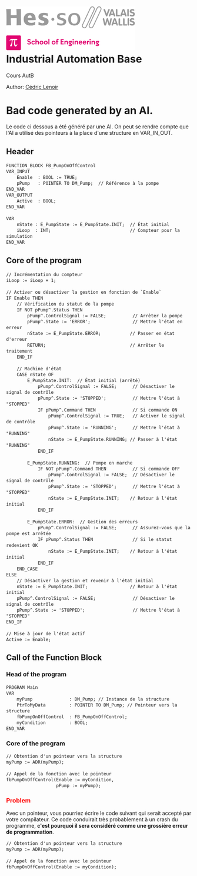 <h1 align="left">
  <br>
  <img src="./img/hei-en.png" alt="HEI-Vs Logo" width="350">
  <br>
  Industrial Automation Base
  <br>
</h1>

Cours AutB

Author: [Cédric Lenoir](mailto:cedric.lenoir@hevs.ch)

# Bad code generated by an AI.

Le code ci dessous a été généré par une AI. On peut se rendre compte que l'AI a utilisé des pointeurs à la place d'une structure en VAR_IN_OUT.

## Header
```ìecst
FUNCTION_BLOCK FB_PumpOnOffControl
VAR_INPUT
	Enable	: BOOL := TRUE;
    pPump   : POINTER TO DM_Pump;  // Référence à la pompe
END_VAR
VAR_OUTPUT
	Active	: BOOL;
END_VAR

VAR
    nState : E_PumpState := E_PumpState.INIT;  // État initial
    iLoop  : INT;                              // Compteur pour la simulation
END_VAR
```

## Core of the program
```iecst
// Incrémentation du compteur
iLoop := iLoop + 1;

// Activer ou désactiver la gestion en fonction de `Enable`
IF Enable THEN
    // Vérification du statut de la pompe
    IF NOT pPump^.Status THEN
        pPump^.ControlSignal := FALSE;          // Arrêter la pompe
        pPump^.State := 'ERROR';                // Mettre l'état en erreur
        nState := E_PumpState.ERROR;           // Passer en état d'erreur
        RETURN;                                // Arrêter le traitement
    END_IF

    // Machine d'état
    CASE nState OF
        E_PumpState.INIT:  // État initial (arrêté)
            pPump^.ControlSignal := FALSE;      // Désactiver le signal de contrôle
            pPump^.State := 'STOPPED';          // Mettre l'état à "STOPPED"
            IF pPump^.Command THEN              // Si commande ON
                pPump^.ControlSignal := TRUE;   // Activer le signal de contrôle
                pPump^.State := 'RUNNING';      // Mettre l'état à "RUNNING"
                nState := E_PumpState.RUNNING; // Passer à l'état "RUNNING"
            END_IF

        E_PumpState.RUNNING:  // Pompe en marche
            IF NOT pPump^.Command THEN          // Si commande OFF
                pPump^.ControlSignal := FALSE;  // Désactiver le signal de contrôle
                pPump^.State := 'STOPPED';      // Mettre l'état à "STOPPED"
                nState := E_PumpState.INIT;    // Retour à l'état initial
            END_IF

        E_PumpState.ERROR:  // Gestion des erreurs
            pPump^.ControlSignal := FALSE;      // Assurez-vous que la pompe est arrêtée
            IF pPump^.Status THEN               // Si le statut redevient OK
                nState := E_PumpState.INIT;    // Retour à l'état initial
            END_IF
    END_CASE
ELSE
    // Désactiver la gestion et revenir à l'état initial
    nState := E_PumpState.INIT;                // Retour à l'état initial
    pPump^.ControlSignal := FALSE;              // Désactiver le signal de contrôle
    pPump^.State := 'STOPPED';                  // Mettre l'état à "STOPPED"
END_IF

// Mise à jour de l'état actif
Active := Enable;
```

## Call of the Function Block

### Head of the program
```iecst
PROGRAM Main
VAR
    myPump              : DM_Pump; // Instance de la structure
    PtrToMyData         : POINTER TO DM_Pump; // Pointeur vers la structure
    fbPumpOnOffControl  : FB_PumpOnOffControl;
    myCondition         : BOOL;
END_VAR
```

### Core of the program
```iecst
// Obtention d'un pointeur vers la structure
myPump := ADR(myPump);

// Appel de la fonction avec le pointeur
fbPumpOnOffControl(Enable := myCondition,
                   pPump := myPump);

```

<h3 style="color:red">Problem</h3>

Avec un pointeur, vous pourriez écrire le code suivant qui serait accepté par votre compilateur. Ce code conduirait très probablement à un crash du programme, **c'est pourquoi il sera considéré comme une grossière erreur de programmation**.

```iecst
// Obtention d'un pointeur vers la structure
myPump := ADR(myPump);

// Appel de la fonction avec le pointeur
fbPumpOnOffControl(Enable := myCondition);

```